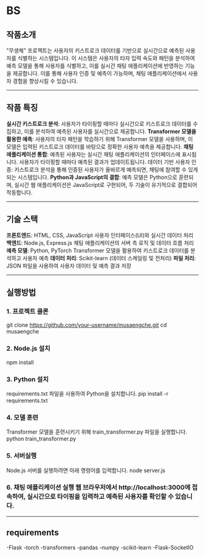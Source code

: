 # BS
## 작품소개
"무생체" 프로젝트는 사용자의 키스트로크 데이터를 기반으로 실시간으로 예측된 사용자를 식별하는 시스템입니다. 이 시스템은 사용자의 타자 입력 속도와 패턴을 분석하여 예측 모델을 통해 사용자를 식별하고, 이를 실시간 채팅 애플리케이션에 반영하는 기능을 제공합니다. 이를 통해 사용자 인증 및 예측이 가능하며, 채팅 애플리케이션에서 사용자 경험을 향상시킬 수 있습니다.

---

## 작품 특징
**실시간 키스트로크 분석**: 사용자가 타이핑할 때마다 실시간으로 키스트로크 데이터를 수집하고, 이를 분석하여 예측된 사용자를 실시간으로 제공합니다.
**Transformer 모델을 활용한 예측**: 사용자의 타자 패턴을 학습하기 위해 Transformer 모델을 사용하며, 이 모델은 입력된 키스트로크 데이터를 바탕으로 정확한 사용자 예측을 제공합니다.
**채팅 애플리케이션 통합**: 예측된 사용자는 실시간 채팅 애플리케이션의 인터페이스에 표시됩니다. 사용자가 타이핑할 때마다 예측된 결과가 업데이트됩니다.
데이터 기반 사용자 인증: 키스트로크 분석을 통해 인증된 사용자가 올바르게 예측되면, 채팅에 참여할 수 있게 되는 시스템입니다.
**Python과 JavaScript의 결합**: 예측 모델은 Python으로 훈련되며, 실시간 웹 애플리케이션은 JavaScript로 구현되어, 두 기술이 유기적으로 결합되어 작동합니다.

---

## 기술 스택
**프론트엔드**:
HTML, CSS, JavaScript
사용자 인터페이스(UI)와 실시간 데이터 처리
**백엔드**:
Node.js, Express.js
채팅 애플리케이션의 서버 측 로직 및 데이터 흐름 처리
**예측 모델**:
Python, PyTorch
Transformer 모델을 활용하여 키스트로크 데이터를 분석하고 사용자 예측
**데이터 처리**:
Scikit-learn (데이터 스케일링 및 전처리)
**파일 처리**:
JSON 파일을 사용하여 사용자 데이터 및 예측 결과 저장

---

## 실행방법
### 1. 프로젝트 클론
git clone https://github.com/your-username/musaengche.git
cd musaengche
### 2. Node.js 설치
npm install
### 3. Python 설치 
requirements.txt 파일을 사용하여 Python을 설치합니다.
pip install -r requirements.txt
### 4. 모델 훈련 
Transformer 모델을 훈련시키기 위해 train_transformer.py 파일을 실행합니다.
python train_transformer.py
### 5. 서버실행
Node.js 서버를 실행하려면 아래 명령어를 입력합니다.
node server.js
### 6. 채팅 애플리케이션 실행 웹 브라우저에서 http://localhost:3000에 접속하여, 실시간으로 타이핑을 입력하고 예측된 사용자를 확인할 수 있습니다.

---

## requirements
-Flask
-torch
-transformers
-pandas
-numpy
-scikit-learn
-Flask-SocketIO

